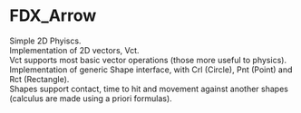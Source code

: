 # FDX_Arrow
Simple 2D Phyiscs.  
Implementation of 2D vectors, Vct.  
Vct supports most basic vector operations (those more useful to physics).  
Implementation of generic Shape interface, with Crl (Circle), Pnt (Point) and Rct (Rectangle).  
Shapes support contact, time to hit and movement against another shapes (calculus are made using a priori formulas).  
